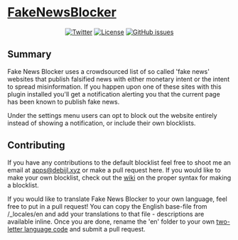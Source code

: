 # [FakeNewsBlocker](https://chrome.google.com/webstore/detail/fake-news-blocker/gpaklhiejaggcipgepjjcckmehbefdok/)

<center>

[![Twitter](https://img.shields.io/badge/Twitter-@fdebijl-blue.svg?style=flat)](https://twitter.com/fdebijl)
[![License](https://img.shields.io/badge/license-MIT-blue.svg)](https://github.com/Fdebijl/FakeNewsBlocker/blob/master/LICENSE)
[![GitHub issues](https://img.shields.io/github/issues/Fdebijl/FakeNewsBlocker.svg)](https://github.com/Fdebijl/FakeNewsBlocker/issues)

</center>

## Summary
Fake News Blocker uses a crowdsourced list of so called 'fake news' websites that publish falsified news with either monetary intent or the intent to spread misinformation. If you happen upon one of these sites with this plugin installed you'll get a notification alerting you that the current page has been known to publish fake news. 

Under the settings menu users can opt to block out the website entirely instead of showing a notification, or include their own blocklists.

## Contributing
If you have any contributions to the default blocklist feel free to shoot me an email at apps@debijl.xyz or make a pull request here. If you would like to make your own blocklist, check out the [wiki](https://github.com/Fdebijl/FakeNewsBlocker/wiki/Blocklist-syntax) on the proper syntax for making a blocklist.

If you would like to translate Fake News Blocker to your own language, feel free to put in a pull request! You can copy the English base-file from /_locales/en and add your translations to that file - descriptions are available inline. Once you are done, rename the 'en' folder to your own [two-letter language code](https://developer.chrome.com/webstore/i18n?csw=1#localeTable) and submit a pull request.
